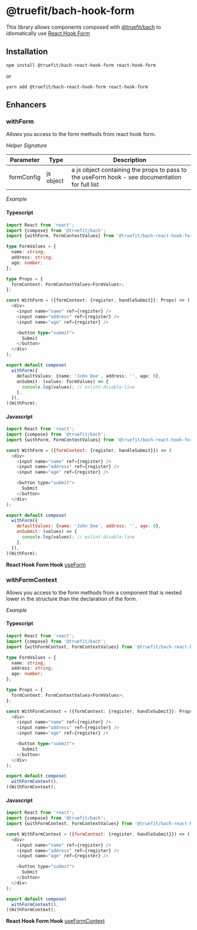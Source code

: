 # @truefit/bach-hook-form

This library allows components composed with [@truefit/bach](https://github.com/truefit/bach) to idiomatically use [React Hook Form](https://react-hook-form.com/)

## Installation

```
npm install @truefit/bach-react-hook-form react-hook-form
```

or

```
yarn add @truefit/bach-react-hook-form react-hook-form
```

## Enhancers

### withForm

Allows you access to the form methods from react hook form.

_Helper Signature_

| Parameter  | Type      | Description                                                                                    |
| ---------- | --------- | ---------------------------------------------------------------------------------------------- |
| formConfig | js object | a js object containing the props to pass to the useForm hook - see documentation for full list |

_Example_

#### Typescript

```Typescript
import React from 'react';
import {compose} from '@truefit/bach';
import {withForm, FormContextValues} from '@truefit/bach-react-hook-form';

type FormValues = {
  name: string;
  address: string;
  age: number;
};

type Props = {
  formContext: FormContextValues<FormValues>;
};

const WithForm = ({formContext: {register, handleSubmit}}: Props) => (
  <div>
    <input name="name" ref={register} />
    <input name="address" ref={register} />
    <input name="age" ref={register} />

    <button type="submit">
      Submit
    </button>
  </div>
);

export default compose(
  withForm({
    defaultValues: {name: 'John Doe', address: '', age: 0},
    onSubmit: (values: FormValues) => {
      console.log(values); // eslint-disable-line
    },
  }),
)(WithForm);
```

#### Javascript

```Javascript
import React from 'react';
import {compose} from '@truefit/bach';
import {withForm, FormContextValues} from '@truefit/bach-react-hook-form';

const WithForm = ({formContext: {register, handleSubmit}}) => (
  <div>
    <input name="name" ref={register} />
    <input name="address" ref={register} />
    <input name="age" ref={register} />

    <button type="submit">
      Submit
    </button>
  </div>
);

export default compose(
  withForm({
    defaultValues: {name: 'John Doe', address: '', age: 0},
    onSubmit: (values) => {
      console.log(values); // eslint-disable-line
    },
  }),
)(WithForm);
```

**React Hook Form Hook**
[useForm](https://react-hook-form.com/api#useForm)

### withFormContext

Allows you access to the form methods from a component that is nested lower in the structure than the declaration of the form.

_Example_

#### Typescript

```Typescript
import React from 'react';
import {compose} from '@truefit/bach';
import {withFormContext, FormContextValues} from '@truefit/bach-react-hook-form';

type FormValues = {
  name: string;
  address: string;
  age: number;
};

type Props = {
  formContext: FormContextValues<FormValues>;
};

const WithFormContext = ({formContext: {register, handleSubmit}}: Props) => (
  <div>
    <input name="name" ref={register} />
    <input name="address" ref={register} />
    <input name="age" ref={register} />

    <button type="submit">
      Submit
    </button>
  </div>
);

export default compose(
  withFormContext(),
)(WithFormContext);
```

#### Javascript

```Javascript
import React from 'react';
import {compose} from '@truefit/bach';
import {withFormContext, FormContextValues} from '@truefit/bach-react-hook-form';

const WithFormContext = ({formContext: {register, handleSubmit}}) => (
  <div>
    <input name="name" ref={register} />
    <input name="address" ref={register} />
    <input name="age" ref={register} />

    <button type="submit">
      Submit
    </button>
  </div>
);

export default compose(
  withFormContext(),
)(WithFormContext);
```

**React Hook Form Hook**
[useFormContext](https://react-hook-form.com/api#useFormContext)

